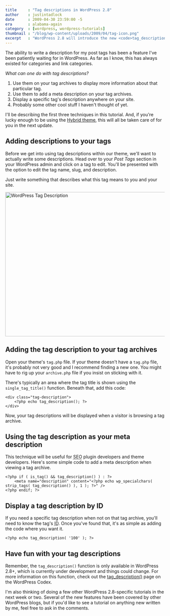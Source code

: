 ```yaml
---
title     : "Tag descriptions in WordPress 2.8"
author    : justintadlock
date      : 2009-04-30 23:59:00 -5
era       : alabama-again
category  : [wordpress, wordpress-tutorials]
thumbnail : "/blog/wp-content/uploads/2009/04/tag-icon.png"
excerpt   : "WordPress 2.8 will introduce the new <code>tag_description()</code> function.  In this tutorial, I'll show you a few techniques on how to use it."
---
```


The ability to write a description for my post tags has been a feature I've been patiently waiting for in WordPress.  As far as I know, this has always existed for categories and link categories.

<em>What can one do with tag descriptions?</em>

<ol>
	<li>Use them on your tag archives to display more information about that particular tag.</li>
	<li>Use them to add a meta description on your tag archives.</li>
	<li>Display a specific tag's description anywhere on your site.</li>
	<li>Probably some other cool stuff I haven't thought of yet.</li>
</ol>

I'll be describing the first three techniques in this tutorial.  And, if you're lucky enough to be using the <a href="http://themehybrid.com/themes/hybrid" title="Hybrid WordPress theme framework">Hybrid theme</a>, this will all be taken care of for you in the next update.

<h2>Adding descriptions to your tags</h2>

Before we get into using tag descriptions within our theme, we'll want to actually write some descriptions.  Head over to your <em>Post Tags</em> section in your WordPress admin and click on a tag to edit.  You'll be presented with the option to edit the tag name, slug, and description.

Just write something that describes what this tag means to you and your site.

<img src="http://justintadlock.com/blog/wp-content/uploads/2009/04/tag-descriptions.png" alt="WordPress Tag Description" title="WordPress Tag Description" width="600" height="455" class="aligncenter size-full wp-image-1622" />

<h2>Adding the tag description to your tag archives</h2>

Open your theme's <code>tag.php</code> file.  If your theme doesn't have a <code>tag.php</code> file, it's probably not very good and I recommend finding a new one.  You might have to rig up your <code>archive.php</code> file if you insist on sticking with it.

There's typically an area where the tag title is shown using the <code>single_tag_title()</code> function.  Beneath that, add this code:

<pre><code>&lt;div class="tag-description">
	&lt;?php echo tag_description(); ?>
&lt;/div></code></pre>

Now, your tag descriptions will be displayed when a visitor is browsing a tag archive.

<h2>Using the tag description as your meta description</h2>

This technique will be useful for <acronym title="Search Engine Optimization">SEO</acronym> plugin developers and theme developers.  Here's some simple code to add a meta description when viewing a tag archive.

<pre><code>&lt;?php if ( is_tag() && tag_description() ) : ?>
	&lt;meta name="description" content="&lt;?php echo wp_specialchars( strip_tags( tag_description() ), 1 ); ?>" />
&lt;?php endif; ?></code></pre>

<h2>Display a tag description by ID</h2>

If you need a specific tag description when not on that tag archive, you'll need to know the tag's <acronym title="Identification">ID</acronym>.  Once you've found that, it's as simple as adding the code where you want it.

<pre><code>&lt;?php echo tag_description( '100' ); ?></code></pre>

<h2>Have fun with your tag descriptions</h2>

Remember, the <code>tag_description()</code> function is only available in WordPress 2.8+, which is currently under development and things could change.  For more information on this function, check out the <a href="http://codex.wordpress.org/Template_Tags/tag_description" title="WordPress Codex: tag_description()">tag_description()</a> page on the WordPress Codex.

I'm also thinking of doing a few other WordPress 2.8-specific tutorials in the next week or two.  Several of the new features have been covered by other WordPress blogs, but if you'd like to see a tutorial on anything new written by me, feel free to ask in the comments.
